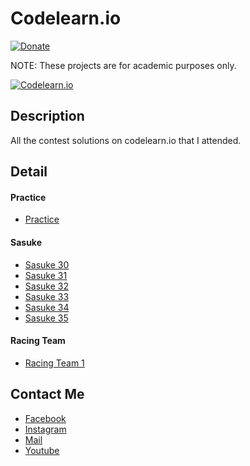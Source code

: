 # Codelearn.io
[![Donate](https://img.shields.io/badge/Donate-PayPal-green.svg)](https://www.paypal.me/conganhhcmus/1)

NOTE: These projects are for academic purposes only.

[![Codelearn.io](https://codelearnstorage.s3.amazonaws.com/Themes/TheCodeCampPro/Resources-cdn/Images/about/8.jpg?v=rk1)](https://codelearn.io)


## Description
All the contest solutions on codelearn.io that I attended.

## Detail
#### Practice
- [Practice](https://github.com/conganhhcmus/Codelearn.io/tree/master/practice)

#### Sasuke
- [Sasuke 30](https://github.com/conganhhcmus/Codelearn.io/tree/master/sasuke%2030)
- [Sasuke 31](https://github.com/conganhhcmus/Codelearn.io/tree/master/sasuke%2031)
- [Sasuke 32](https://github.com/conganhhcmus/Codelearn.io/tree/master/sasuke%2032)
- [Sasuke 33](https://github.com/conganhhcmus/Codelearn.io/tree/master/sasuke%2033)
- [Sasuke 34](https://github.com/conganhhcmus/Codelearn.io/tree/master/sasuke%2034)
- [Sasuke 35](https://github.com/conganhhcmus/Codelearn.io/tree/master/sasuke%2035)


#### Racing Team
- [Racing Team 1](https://github.com/conganhhcmus/Codelearn.io/tree/master/racing%20team%201)

## Contact Me
- [Facebook](https://www.facebook.com/conganhhcmus)
- [Instagram](https://www.instagram.com/conganhhcmus)
- [Mail](mailto:conganhhcmus@gmail.com)
- [Youtube](https://www.youtube.com/channel/UCExh5J_fK931tesMCry6_pw?view_as=subscriber)
